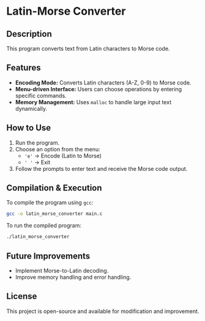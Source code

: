 # Latin-Morse Converter

## Description
This program converts text from Latin characters to Morse code.

## Features
- **Encoding Mode:** Converts Latin characters (A-Z, 0-9) to Morse code.
- **Menu-driven Interface:** Users can choose operations by entering specific commands.
- **Memory Management:** Uses `malloc` to handle large input text dynamically.

## How to Use
1. Run the program.
2. Choose an option from the menu:
   - `'e'` → Encode (Latin to Morse)
   - `' '` → Exit
3. Follow the prompts to enter text and receive the Morse code output.

## Compilation & Execution
To compile the program using `gcc`:
```sh
gcc -o latin_morse_converter main.c
```
To run the compiled program:
```sh
./latin_morse_converter
```

## Future Improvements
- Implement Morse-to-Latin decoding.
- Improve memory handling and error handling.

## License
This project is open-source and available for modification and improvement.

